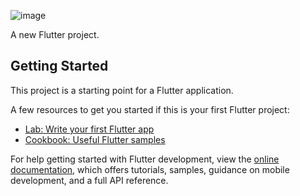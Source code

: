 ![image](https://github.com/pheromone/Flutter_learn_demo/blob/master/%E6%80%A7%E8%83%BD%E4%BC%98%E5%8C%96/RepaintBoundary_demo/RepaintBoundary_result.gif) <br/>

A new Flutter project.

## Getting Started

This project is a starting point for a Flutter application.

A few resources to get you started if this is your first Flutter project:

- [Lab: Write your first Flutter app](https://docs.flutter.dev/get-started/codelab)
- [Cookbook: Useful Flutter samples](https://docs.flutter.dev/cookbook)

For help getting started with Flutter development, view the
[online documentation](https://docs.flutter.dev/), which offers tutorials,
samples, guidance on mobile development, and a full API reference.
